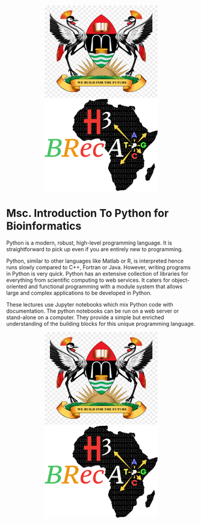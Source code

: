 <p align="middle">
<img width="300" height="245" src="resources/mak.png"> <img width="300" height="245" src="resources/brc.png">
</p>

# Msc. Introduction To Python for Bioinformatics

Python is a modern, robust, high-level programming language. It is straightforward to pick up even if you are entirely new to programming. 

Python, similar to other languages like Matlab or R, is interpreted hence runs slowly compared to C++, Fortran or Java. However, writing programs in Python is very quick. Python has an extensive collection of libraries for everything from scientific computing to web services. It caters for object-oriented and functional programming with a module system that allows large and complex applications to be developed in Python. 

These lectures use Jupyter notebooks which mix Python code with documentation. The python notebooks can be run on a web server or stand-alone on a computer. They provide a simple but enriched understanding of the building blocks for this unique programming language.

<p align="middle">
<img width="300" height="245" src="resources/mak.png"> <img width="300" height="245" src="resources/brc.png">
</p>
